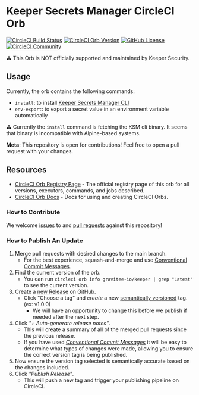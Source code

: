 # Keeper Secrets Manager CircleCI Orb 
[![CircleCI Build Status](https://circleci.com/gh/gravitee-io/keeper-circleci-orb.svg?style=shield "CircleCI Build Status")](https://circleci.com/gh/gravitee-io/keeper-circleci-orb) 
[![CircleCI Orb Version](https://badges.circleci.com/orbs/gravitee-io/keeper.svg)](https://circleci.com/orbs/registry/orb/gravitee-io/keeper) 
[![GitHub License](https://img.shields.io/badge/license-MIT-lightgrey.svg)](https://raw.githubusercontent.com/gravitee-io/keeper-circleci-orb/master/LICENSE) 
[![CircleCI Community](https://img.shields.io/badge/community-CircleCI%20Discuss-343434.svg)](https://discuss.circleci.com/c/ecosystem/orbs)

⚠️ This Orb is NOT officially supported and maintained by Keeper Security.

## Usage

Currently, the orb contains the following commands:
- `install`: to install [Keeper Secrets Manager CLI](https://docs.keeper.io/secrets-manager/secrets-manager/secrets-manager-command-line-interface)
- `env-export`: to export a secret value in an environment variable automatically

:warning: Currently the `install` command is fetching the KSM cli binary. It seems that binary is incompatible with Alpine-based systems.


**Meta**: This repository is open for contributions! Feel free to open a pull request with your changes.

## Resources

- [CircleCI Orb Registry Page](https://circleci.com/orbs/registry/orb/gravitee-io/keeper) - The official registry page of this orb for all versions, executors, commands, and jobs described.
- [CircleCI Orb Docs](https://circleci.com/docs/2.0/orb-intro/#section=configuration) - Docs for using and creating CircleCI Orbs.

### How to Contribute

We welcome [issues](https://github.com/gravitee-io/keeper-circleci-orb/issues) to and [pull requests](https://github.com/gravitee-io/keeper-circleci-orb/pulls) against this repository!

### How to Publish An Update

1. Merge pull requests with desired changes to the main branch.
    - For the best experience, squash-and-merge and use [Conventional Commit Messages](https://conventionalcommits.org/).
2. Find the current version of the orb.
    - You can run `circleci orb info gravitee-io/keeper | grep "Latest"` to see the current version.
3. Create a [new Release](https://github.com/gravitee-io/keeper-circleci-orb/releases/new) on GitHub.
    - Click "Choose a tag" and _create_ a new [semantically versioned](http://semver.org/) tag. (ex: v1.0.0)
        - We will have an opportunity to change this before we publish if needed after the next step.
4.  Click _"+ Auto-generate release notes"_.
    - This will create a summary of all of the merged pull requests since the previous release.
    - If you have used _[Conventional Commit Messages](https://conventionalcommits.org/)_ it will be easy to determine what types of changes were made, allowing you to ensure the correct version tag is being published.
5. Now ensure the version tag selected is semantically accurate based on the changes included.
6. Click _"Publish Release"_.
    - This will push a new tag and trigger your publishing pipeline on CircleCI.
